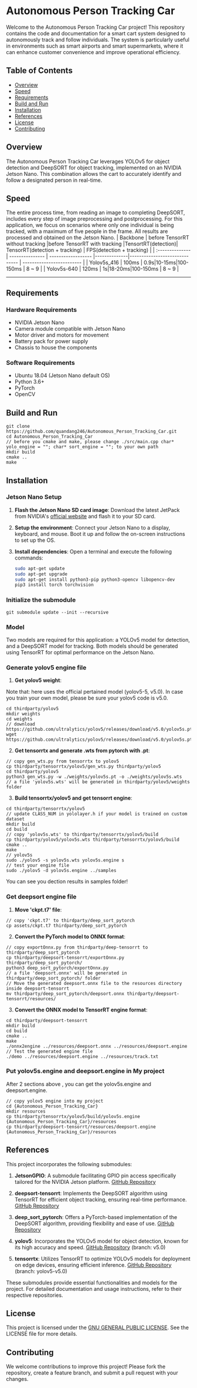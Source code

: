 # Autonomous Person Tracking Car

Welcome to the Autonomous Person Tracking Car project! This repository contains the code and documentation for a smart cart system designed to autonomously track and follow individuals. The system is particularly useful in environments such as smart airports and smart supermarkets, where it can enhance customer convenience and improve operational efficiency.

## Table of Contents
- [Overview](#overview)
- [Speed](#speed)
- [Requirements](#requirements)
- [Build and Run](#build-and-run)
- [Installation](#installation)
- [References](#references)
- [License](#license)
- [Contributing](#contributing)

## Overview
The Autonomous Person Tracking Car leverages YOLOv5 for object detection and DeepSORT for object tracking, implemented on an NVIDIA Jetson Nano. This combination allows the cart to accurately identify and follow a designated person in real-time.

## Speed
The entire process time, from reading an image to completing DeepSORT, includes every step of image preprocessing and postprocessing. For this application, we focus on scenarios where only one individual is being tracked, with a maximum of five people in the frame. All results are processed and obtained on the Jetson Nano.
| Backbone        | before TensorRT without tracking |before TensorRT with tracking |TensortRT(detection)| TensorRT(detection + tracking) | FPS(detection + tracking) |
| :-------------- | --------------- | ------------------ |--------------|------------------------------ | ------------------------- |
| Yolov5s_416      | 100ms           | 0.9s|10-15ms|100-150ms                          | 8 ~ 9                   |
| Yolov5s-640 | 120ms             | 1s|18-20ms|100-150ms                      | 8 ~ 9                     |

------

## Requirements

### Hardware Requirements
- NVIDIA Jetson Nano
- Camera module compatible with Jetson Nano
- Motor driver and motors for movement
- Battery pack for power supply
- Chassis to house the components

### Software Requirements
- Ubuntu 18.04 (Jetson Nano default OS)
- Python 3.6+
- PyTorch
- OpenCV

## Build and Run

```shell
git clone https://github.com/quandang246/Autonomous_Person_Tracking_Car.git
cd Autonomous_Person_Tracking_Car
// before you cmake and make, please change ./src/main.cpp char* yolo_engine = ""; char* sort_engine = ""; to your own path
mkdir build 
cmake ..
make 
```

## Installation

### Jetson Nano Setup
1. **Flash the Jetson Nano SD card image**:
   Download the latest JetPack from NVIDIA's [official website](https://developer.nvidia.com/embedded/jetpack) and flash it to your SD card.

2. **Setup the environment**:
   Connect your Jetson Nano to a display, keyboard, and mouse. Boot it up and follow the on-screen instructions to set up the OS.

3. **Install dependencies**:
   Open a terminal and execute the following commands:
   ```bash
   sudo apt-get update
   sudo apt-get upgrade
   sudo apt-get install python3-pip python3-opencv libopencv-dev
   pip3 install torch torchvision
   ```

### Initialize the submodule

```shell
git submodule update --init --recursive    
```
### Model   
Two models are required for this application: a YOLOv5 model for detection, and a DeepSORT model for tracking. Both models should be generated using TensorRT for optimal performance on the Jetson Nano.
### Generate yolov5 engine file 
1. **Get yolov5 weight**:

Note that: here uses the official pertained model (yolov5-5, v5.0). In case you train your own model, please be sure your yolov5 code is v5.0.

```shell
cd thirdparty/yolov5
mkdir weights
cd weights
// download https://github.com/ultralytics/yolov5/releases/download/v5.0/yolov5s.pt
wget https://github.com/ultralytics/yolov5/releases/download/v5.0/yolov5s.pt

```

2. **Get tensorrtx and generate .wts from pytorch with .pt**:

```shell
// copy gen_wts.py from tensorrtx to yolov5
cp thirdparty/tensorrtx/yolov5/gen_wts.py thirdparty/yolov5
cd thirdparty/yolov5
python3 gen_wts.py -w ./weights/yolov5s.pt -o ./weights/yolov5s.wts
// a file 'yolov5s.wts' will be generated in thirdparty/yolov5/weights folder
```

3. **Build tensorrtx/yolov5 and get tensorrt engine**:

```shell 
cd thirdparty/tensorrtx/yolov5
// update CLASS_NUM in yololayer.h if your model is trained on custom dataset
mkdir build
cd build
// copy 'yolov5s.wts' to thirdparty/tensorrtx/yolov5/build
cp thirdparty/yolov5/yolov5s.wts thirdparty/tensorrtx/yolov5/build
cmake ..
make
// yolov5s
sudo ./yolov5 -s yolov5s.wts yolov5s.engine s
// test your engine file
sudo ./yolov5 -d yolov5s.engine ../samples
```
You can see you dection results in samples folder!

### Get deepsort engine file
1. **Move 'ckpt.t7' file**:
```shell 
// copy 'ckpt.t7' to thirdparty/deep_sort_pytorch
cp assets/ckpt.t7 thirdparty/deep_sort_pytorch
```

2. **Convert the PyTorch model to ONNX format**:

```shell
// copy exportOnnx.py from thirdparty/deep-tensorrt to thirdparty/deep_sort_pytorch
cp thirdparty/deepsort-tensorrt/exportOnnx.py thirdparty/deep_sort_pytorch/
python3 deep_sort_pytorch/exportOnnx.py
// a file 'deepsort.onnx' will be generated in thirdparty/deep_sort_pytorch/ folder
// Move the generated deepsort.onnx file to the resources directory inside deepsort-tensorrt
mv thirdparty/deep_sort_pytorch/deepsort.onnx thirdparty/deepsort-tensorrt/resources/
```

3. **Convert the ONNX model to TensorRT engine format**:

```shell
cd thirdparty/deepsort-tensorrt
mkdir build
cd build
cmake ..
make
./onnx2engine ../resources/deepsort.onnx ../resources/deepsort.engine
// Test the generated engine file
./demo ../resources/deepsort.engine ../resources/track.txt
```

### Put yolov5s.engine and deepsort.engine in My project
After 2 sections above , you can get the yolov5s.engine and deepsort.engine.
```shell
// copy yolov5 engine into my project
cd {Autonomous_Person_Tracking_Car}
mkdir resources
cp thirdparty/tensorrtx/yolov5/build/yolov5s.engine {Autonomous_Person_Tracking_Car}/resources
cp thirdparty/deepsort-tensorrt/resources/deepsort.engine {Autonomous_Person_Tracking_Car}/resources
```

## References

This project incorporates the following submodules:

1. **JetsonGPIO**: A submodule facilitating GPIO pin access specifically tailored for the NVIDIA Jetson platform. [GitHub Repository](https://github.com/pjueon/JetsonGPIO.git)

2. **deepsort-tensorrt**: Implements the DeepSORT algorithm using TensorRT for efficient object tracking, ensuring real-time performance. [GitHub Repository](https://github.com/RichardoMrMu/deepsort-tensorrt.git)

3. **deep_sort_pytorch**: Offers a PyTorch-based implementation of the DeepSORT algorithm, providing flexibility and ease of use. [GitHub Repository](https://github.com/ZQPei/deep_sort_pytorch.git)

4. **yolov5**: Incorporates the YOLOv5 model for object detection, known for its high accuracy and speed. [GitHub Repository](https://github.com/ultralytics/yolov5.git) (branch: v5.0)

5. **tensorrtx**: Utilizes TensorRT to optimize YOLOv5 models for deployment on edge devices, ensuring efficient inference. [GitHub Repository](https://github.com/wang-xinyu/tensorrtx.git) (branch: yolov5-v5.0)

These submodules provide essential functionalities and models for the project. For detailed documentation and usage instructions, refer to their respective repositories.


## License

This project is licensed under the [GNU GENERAL PUBLIC LICENSE](LICENSE). See the LICENSE file for more details.

## Contributing

We welcome contributions to improve this project! Please fork the repository, create a feature branch, and submit a pull request with your changes.

